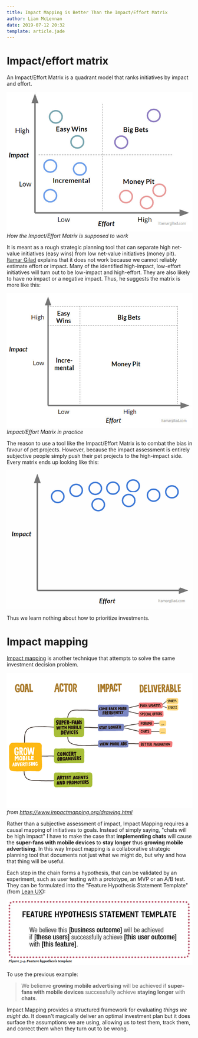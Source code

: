 ```yaml
---
title: Impact Mapping is Better Than the Impact/Effort Matrix
author: Liam McLennan
date: 2019-07-12 20:32
template: article.jade
---
```


# Impact/effort matrix

An Impact/Effort Matrix is a quadrant model that ranks initiatives by impact and effort. 

![How the Impact Effort Matrix is supposed to work](theory.jpg)
*How the Impact/Effort Matrix is supposed to work*

It is meant as a rough strategic planning tool that can separate high net-value initiatives (easy wins) from low net-value initiatives (money pit). [Itamar Gilad](https://www.linkedin.com/pulse/why-prioritization-impacteffort-doesnt-work-itamar-gilad/) explains that it does not work because we cannot reliably estimate effort or impact. Many of the identified high-impact, low-effort initiatives will turn out to be low-impact and high-effort. They are also likely to have no impact or a negative impact. Thus, he suggests the matrix is more like this:

![Impact/Effort Matrix in practice](practice.jpg)
*Impact/Effort Matrix in practice*

The reason to use a tool like the Impact/Effort Matrix is to combat the bias in favour of pet projects. However, because the impact assessment is entirely subjective people simply push their pet projects to the high-impact side. Every matrix ends up looking like this:

![Actual Impact/Effort Matrix](impacteffort.gif)

Thus we learn nothing about how to prioritize investments. 

# Impact mapping

[Impact mapping](https://www.impactmapping.org/about.html) is another technique that attempts to solve the same investment decision problem. 

![Impact Map](im_template.png)
*from https://www.impactmapping.org/drawing.html*

Rather than a subjective assessment of impact, Impact Mapping requires a causal mapping of initiatives to goals. Instead of simply saying, "chats will be high impact" I have to make the case that **implementing chats** will cause the **super-fans with mobile devices** to **stay longer** thus **growing mobile advertising**. In this way Impact mapping is a collaborative strategic planning tool that documents not just what we might do, but why and how that thing will be useful. 

Each step in the chain forms a hypothesis, that can be validated by an experiment, such as user testing with a prototype, an MVP or an A/B test. They can be formulated into the "Feature Hypothesis Statement Template" (from [Lean UX](https://www.amazon.com/Lean-UX-Designing-Great-Products/dp/1491953608)):

![Feature Hypothesis statement template](hypothesis.png)

To use the previous example:

> We belienve **growing mobile advertising** will be achieved if **super-fans with mobile devices** successfully achieve **staying longer** with **chats**. 

Impact Mapping provides a structured framework for evaluating *things we might do*. It doesn't magically deliver an optimal investment plan but it does surface the assumptions we are using, allowing us to test them, track them, and correct them when they turn out to be wrong. 